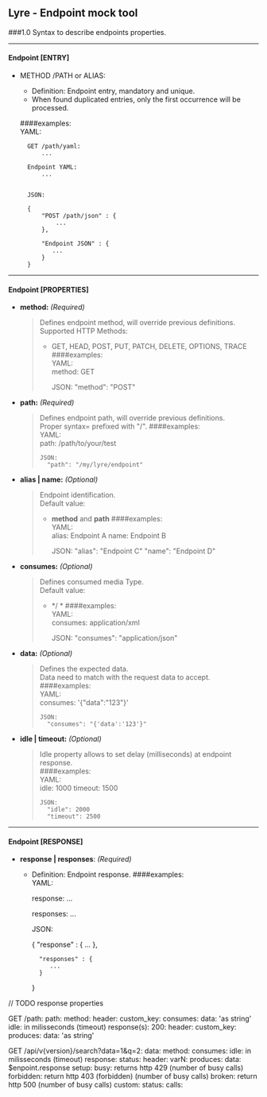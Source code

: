 ## Lyre - Endpoint mock tool
###1.0 Syntax to describe endpoints properties.

___
#### Endpoint [ENTRY]

* METHOD /PATH or ALIAS:
    - Definition: Endpoint entry, mandatory and unique.
    - When found duplicated entries, only the first occurrence will be processed.

    ####examples:    
        YAML:
        
        GET /path/yaml:
            ...
            
        Endpoint YAML:
            ...
         
         
        JSON:
        
        {
            "POST /path/json" : {
                ... 
            },  
        
            "Endpoint JSON" : {
               ...
            }
        }

___  
#### Endpoint [PROPERTIES]

* **method:** _(Required)_
    > Defines endpoint method, will override previous definitions.  
    Supported HTTP Methods: 
    > * GET, HEAD, POST, PUT, PATCH, DELETE, OPTIONS, TRACE
    >####examples:  
    >     YAML:  
    >       method: GET
    >       
    >     JSON:
    >       "method": "POST"

* **path:** _(Required)_
    > Defines endpoint path, will override previous definitions.  
    Proper syntax= prefixed with "/".
    >####examples:  
    >     YAML:  
    >       path: /path/to/your/test
    >       
    >     JSON:
    >       "path": "/my/lyre/endpoint"

* **alias | name:** _(Optional)_
    > Endpoint identification.  
    Default value: 
    > * **method** and **path**
    >####examples:  
    >     YAML:  
    >       alias: Endpoint A
    >       name: Endpoint B
    >       
    >     JSON:
    >       "alias": "Endpoint C"
    >       "name": "Endpoint D"
    
* **consumes:** _(Optional)_
    > Defines consumed media Type.  
    Default value:
    >* */ *
    >####examples:  
    >     YAML:  
    >       consumes: application/xml
    >       
    >     JSON:
    >       "consumes": "application/json"
    
* **data:** _(Optional)_
    > Defines the expected data.  
    Data need to match with the request data to accept.
    >####examples:  
    >     YAML:  
    >       consumes: '{"data":"123"}'
    >       
    >     JSON:
    >       "consumes": "{'data':'123'}"

* **idle | timeout:** _(Optional)_
    > Idle property allows to set delay (milliseconds) at endpoint response.  
    >####examples:  
    >     YAML:  
    >       idle: 1000
    >       timeout: 1500
    >       
    >     JSON:
    >       "idle": 2000
    >       "timeout": 2500

___
#### Endpoint [RESPONSE]

* **response | responses**: _(Required)_
    - Definition: Endpoint response.
    ####examples:    
        YAML:
        
        response:
            ...
            
        responses:
            ...
         
         
        JSON:
        
        {
            "response" : {
                ... 
            },  
        
            "responses" : {
               ...
            }
        }
        
// TODO response properties

GET /path:
    path:
    method:
    header:
        custom_key:
    consumes:
    data: 'as string'
    idle: in milisseconds (timeout)
    response(s):
        200:
            header:
                custom_key:
            produces:
            data: 'as string'


GET /api/v{version}/search?data=1&q=2:
    data:
    method:
    consumes:
    idle: in milisseconds (timeout)
    response:
        status:
        header:
            varN:
        produces:
        data: $enpoint.response
    setup:
        busy: returns http 429 (number of busy calls)
        forbidden: return http 403 (forbidden) (number of busy calls)
        broken: return http 500 (number of busy calls)
        custom:
            status:
            calls:
